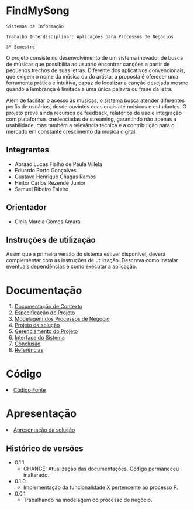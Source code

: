 # FindMySong

`Sistemas da Informação `

`Trabalho Interdisciplinar: Aplicações para Processos de Negócios`

`3º Semestre`

O projeto consiste no desenvolvimento de um sistema inovador de busca de músicas que possibilita ao usuário encontrar canções a partir de pequenos trechos de suas letras. Diferente dos aplicativos convencionais, que exigem o nome da música ou do artista, a proposta é oferecer uma ferramenta prática e intuitiva, capaz de localizar a canção desejada mesmo quando a lembrança é limitada a uma única palavra ou frase da letra.

Além de facilitar o acesso às músicas, o sistema busca atender diferentes perfis de usuários, desde ouvintes ocasionais até músicos e estudantes. O projeto prevê ainda recursos de feedback, relatórios de uso e integração com plataformas credenciadas de streaming, garantindo não apenas a usabilidade, mas também a relevância técnica e a contribuição para o mercado em constante crescimento da música digital.

## Integrantes

* Abraao Lucas Fialho de Paula Villela
* Eduardo Porto Gonçalves
* Gustavo Henrique Chagas Ramos
* Heitor Carlos Rezende Junior
* Samuel Ribeiro Faleiro

## Orientador

* Cleia Marcia Gomes Amaral

## Instruções de utilização

Assim que a primeira versão do sistema estiver disponível, deverá complementar com as instruções de utilização. Descreva como instalar eventuais dependências e como executar a aplicação.

# Documentação

<ol>
<li><a href="docs/1-Contexto.md"> Documentação de Contexto</a></li>
<li><a href="docs/2-Especificação.md"> Especificação do Projeto</a></li>
<li><a href="docs/3-Modelagem-Processos-Negócio.md"> Modelagem dos Processos de Negocio</a></li>
<li><a href="docs/4-Projeto-Solucao.md"> Projeto da solução</a></li>
<li><a href="docs/5-Gerenciamento-Projeto.md"> Gerenciamento do Projeto</a></li>
<li><a href="docs/6-Interface-Sistema.md"> Interface do Sistema</a></li>
<li><a href="docs/7-Conclusão.md"> Conclusão</a></li>
<li><a href="docs/8-Referências.md"> Referências</a></li>
</ol>

# Código

<li><a href="src/README.md"> Código Fonte</a></li>

# Apresentação

<li><a href="presentation/README.md"> Apresentação da solução</a></li>


## Histórico de versões

* 0.1.1
    * CHANGE: Atualização das documentações. Código permaneceu inalterado.
* 0.1.0
    * Implementação da funcionalidade X pertencente ao processo P.
* 0.0.1
    * Trabalhando na modelagem do processo de negócio.

